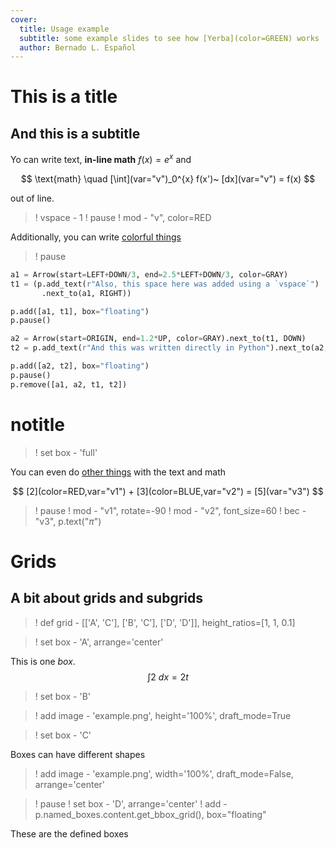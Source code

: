 ```yaml
---
cover:
  title: Usage example
  subtitle: some example slides to see how [Yerba](color=GREEN) works
  author: Bernado L. Español
---
```


This is a title
======================================================================
And this is a subtitle
-------------------

Yo can write text, **in-line math** $f(x) = e^{x}$ and

$$
  \text{math} \quad [\int](var="v")_0^{x} f(x')~ [dx](var="v") = f(x)
$$

out of line.

>! vspace - 1
>! pause
>! mod - "v", color=RED

Additionally, you can write [colorful things](color=BLUE)

>! pause

```python yerba
a1 = Arrow(start=LEFT+DOWN/3, end=2.5*LEFT+DOWN/3, color=GRAY)
t1 = (p.add_text(r"Also, this space here was added using a `vspace`")
       .next_to(a1, RIGHT))

p.add([a1, t1], box="floating")
p.pause()

a2 = Arrow(start=ORIGIN, end=1.2*UP, color=GRAY).next_to(t1, DOWN)
t2 = p.add_text(r"And this was written directly in Python").next_to(a2, DOWN)

p.add([a2, t2], box="floating")
p.pause()
p.remove([a1, a2, t1, t2])
```


# notitle

>! set box - 'full'

You can even do [other things](fill_color=[WHITE,GREEN,WHITE]) with the text and math

$$
  [2](color=RED,var="v1") + [3](color=BLUE,var="v2")
  = [5](var="v3")
$$

>! pause
>! mod - "v1", rotate=-90
>! mod - "v2", font_size=60
>! bec - "v3", p.text("$\pi$")

Grids
======================================================================
A bit about grids and subgrids
---------------------------------

>! def grid - [['A', 'C'], ['B', 'C'], ['D', 'D']], height_ratios=[1, 1, 0.1]

>! set box - 'A', arrange='center'

This is one _box_.
$$
    \int 2 ~d x = 2t
$$

>! set box - 'B'

>! add image - 'example.png', height='100%', draft_mode=True

>! set box - 'C'

Boxes can have different shapes
>! add image - 'example.png', width='100%', draft_mode=False, arrange='center'

>! pause
>! set box - 'D', arrange='center'
>! add - p.named_boxes.content.get_bbox_grid(), box="floating"

These are the defined boxes
